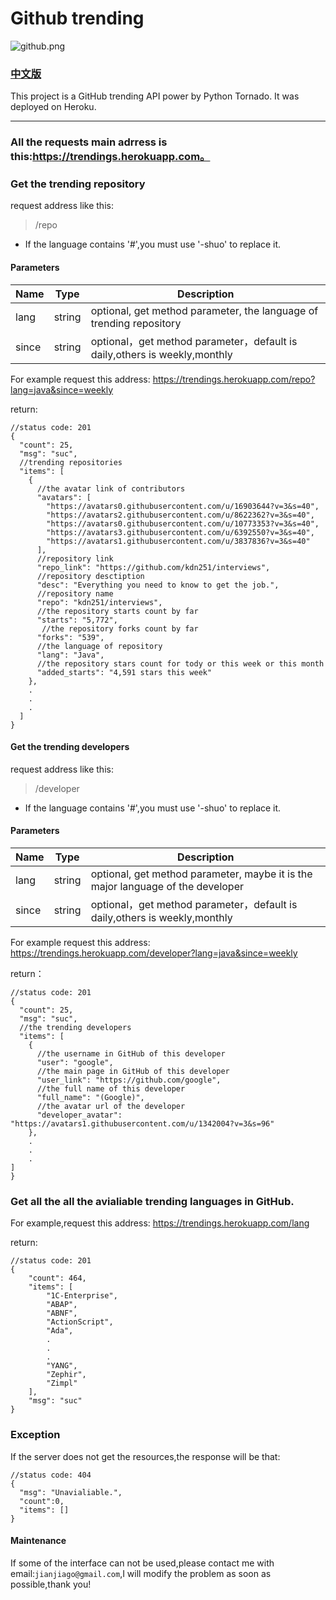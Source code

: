 # Github trending

![github.png](http://upload-images.jianshu.io/upload_images/2040047-113772827550d86c.png?imageMogr2/auto-orient/strip%7CimageView2/2/w/1240)

### [中文版](http://www.jianshu.com/p/489ca49e9a99)

This project is a GitHub trending API power by Python Tornado.
It was deployed on Heroku.
***

### All the requests main adrress is this:https://trendings.herokuapp.com。

### Get the trending repository
request address like this:
> /repo

+ If the language contains '#',you must use '-shuo' to replace it.

#### Parameters
| Name  | Type  | Description |
| ------| ------ | ------ |
| lang  | string | optional, get method parameter, the language of trending repository      |
| since | string | optional，get method parameter，default is daily,others is weekly,monthly |

For example request this address:
https://trendings.herokuapp.com/repo?lang=java&since=weekly

 return:
```
//status code: 201
{
  "count": 25,
  "msg": "suc",
  //trending repositories
  "items": [
    {
      //the avatar link of contributors
      "avatars": [
        "https://avatars0.githubusercontent.com/u/16903644?v=3&s=40",
        "https://avatars2.githubusercontent.com/u/8622362?v=3&s=40",
        "https://avatars0.githubusercontent.com/u/10773353?v=3&s=40",
        "https://avatars3.githubusercontent.com/u/6392550?v=3&s=40",
        "https://avatars1.githubusercontent.com/u/3837836?v=3&s=40"
      ],
      //repository link
      "repo_link": "https://github.com/kdn251/interviews",
      //repository desctiption
      "desc": "Everything you need to know to get the job.",
      //repository name
      "repo": "kdn251/interviews",
      //the repository starts count by far
      "starts": "5,772",
       //the repository forks count by far
      "forks": "539",
      //the language of repository
      "lang": "Java",
      //the repository stars count for tody or this week or this month
      "added_starts": "4,591 stars this week"
    },
    .
    .
    .
  ]
}
```

#### Get the trending developers
request address like this:
> /developer

+ If the language contains '#',you must use '-shuo' to replace it.

#### Parameters
| Name  | Type  | Description |
| ------| ------ | ------ |
| lang  | string | optional, get method parameter, maybe it is the major language of the developer
| since | string | optional，get method parameter，default is daily,others is weekly,monthly |

For example request this address:
https://trendings.herokuapp.com/developer?lang=java&since=weekly

 return：
```
//status code: 201
{
  "count": 25,
  "msg": "suc",
  //the trending developers
  "items": [
    {
      //the username in GitHub of this developer
      "user": "google",
      //the main page in GitHub of this developer
      "user_link": "https://github.com/google",
      //the full name of this developer
      "full_name": "(Google)",
      //the avatar url of the developer
      "developer_avatar": "https://avatars1.githubusercontent.com/u/1342004?v=3&s=96"
    },
    .
    .
    .
]
}
```

### Get all the all the avialiable trending languages in GitHub.
For example,request this address:
https://trendings.herokuapp.com/lang

return:
```
//status code: 201
{
    "count": 464,
    "items": [
        "1C-Enterprise",
        "ABAP",
        "ABNF",
        "ActionScript",
        "Ada",
        .
        .
        .
        "YANG",
        "Zephir",
        "Zimpl"
    ],
    "msg": "suc"
}
```

### Exception
If the server does not get the resources,the response will be that:

```
//status code: 404
{
  "msg": "Unavialiable.",
  "count":0,
  "items": []
}
```

#### Maintenance
If some of the interface can not be used,please contact me with email:`jianjiago@gmail.com`,I will modify the problem as soon as possible,thank you!
